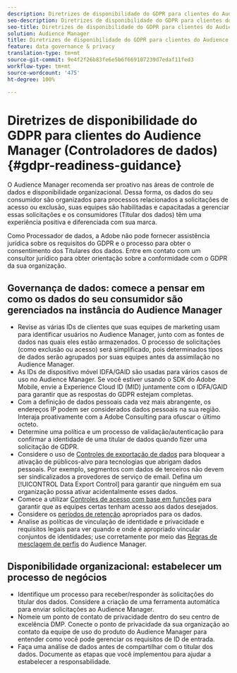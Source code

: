 ```yaml
---
description: Diretrizes de disponibilidade do GDPR para clientes do Audience Manager
seo-description: Diretrizes de disponibilidade do GDPR para clientes do Audience Manager
seo-title: Diretrizes de disponibilidade do GDPR para clientes do Audience Manager
solution: Audience Manager
title: Diretrizes de disponibilidade do GDPR para clientes do Audience Manager
feature: data governance & privacy
translation-type: tm+mt
source-git-commit: 9e4f2f26b83fe6e5b6f669107239d7edaf11fed3
workflow-type: tm+mt
source-wordcount: '475'
ht-degree: 100%

---
```



# Diretrizes de disponibilidade do GDPR para clientes do Audience Manager (Controladores de dados) {#gdpr-readiness-guidance}

O Audience Manager recomenda ser proativo nas áreas de controle de dados e disponibilidade organizacional. Dessa forma, os dados do seu consumidor são organizados para processos relacionados a solicitações de acesso ou exclusão, suas equipes são habilitadas e capacitadas a gerenciar essas solicitações e os consumidores (Titular dos dados) têm uma experiência positiva e diferenciada com sua marca.

Como Processador de dados, a Adobe não pode fornecer assistência jurídica sobre os requisitos do GDPR e o processo para obter o consentimento dos Titulares dos dados. Entre em contato com um consultor jurídico para obter orientação sobre a conformidade com o GDPR da sua organização.

## Governança de dados: comece a pensar em como os dados do seu consumidor são gerenciados na instância do Audience Manager

* Revise as várias IDs de clientes que suas equipes de marketing usam para identificar usuários no Audience Manager, junto com as fontes de dados nas quais eles estão armazenados. O processo de solicitações (como exclusão ou acesso) será simplificado, pois determinados tipos de dados serão agrupados por suas equipes antes da assimilação no Audience Manager.
* As IDs de dispositivo móvel IDFA/GAID são usadas para vários casos de uso no Audience Manager. Se você estiver usando o SDK do Adobe Mobile, envie a Experience Cloud ID (MID) juntamente com o IDFA/GAID para garantir que as respostas do GDPR estejam completas.
* Com a definição de dados pessoais cada vez mais abrangente, os endereços IP podem ser considerados dados pessoais na sua região. Interaja proativamente com a Adobe Consulting para ofuscar o último octeto.
* Determine uma política e um processo de validação/autenticação para confirmar a identidade de uma titular de dados quando fizer uma solicitação de GDPR.
* Considere o uso de [Controles de exportação de dados](../../features/data-export-controls.md) para bloquear a ativação de públicos-alvo para tecnologias que abrigam dados pessoais. Por exemplo, segmentos com dados de terceiros não devem ser sindicalizados a provedores de serviço de email. Defina um [!UICONTROL Data Export Control] para garantir que ninguém em sua organização possa ativar acidentalmente esses dados.
* Comece a utilizar [Controles de acesso com base em funções](../../features/administration/administration-overview.md) para garantir que as equipes certas tenham acesso aos dados desejados.
* Considere os [períodos de retenção](../../faq/faq-privacy.md#data-retention-faq) apropriados para os dados.
* Analise as políticas de vinculação de identidade e privacidade e requisitos legais para ver quando e onde é apropriado vincular conjuntos de identidades; use corretamente por meio das [Regras de mesclagem de perfis](../../features/profile-merge-rules/merge-rules-overview.md) do Audience Manager.

## Disponibilidade organizacional: estabelecer um processo de negócios

* Identifique um processo para receber/responder às solicitações do titular dos dados. Considere a criação de uma ferramenta automática para enviar solicitações ao Audience Manager.
* Nomeie um ponto de contato de privacidade dentro do seu centro de excelência DMP. Conecte o ponto de privacidade da sua organização ao contato da equipe de uso do produto do Audience Manager para entender como você pode gerenciar os requisitos de ID de entrada.
* Faça uma análise de dados antes de compartilhar com o titular dos dados. Documente as etapas que você implementou para ajudar a estabelecer a responsabilidade.
